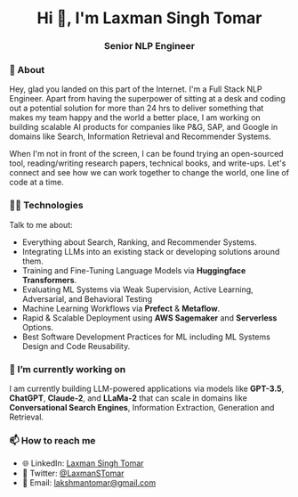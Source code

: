 <h1 align="center">Hi 👋, I'm Laxman Singh Tomar</h1>
<h3 align="center">Senior NLP Engineer</h3>

### 🧐 About 
Hey, glad you landed on this part of the Internet. I'm a Full Stack NLP Engineer. Apart from having the superpower of sitting at a desk and coding out a potential solution for more than 24 hrs to deliver something that makes my team happy and the world a better place, I am working on building scalable AI products for companies like P&G, SAP, and Google in domains like Search, Information Retrieval and Recommender Systems.

When I'm not in front of the screen, I can be found trying an open-sourced tool, reading/writing research papers, technical books, and write-ups. Let's connect and see how we can work together to change the world, one line of code at a time.


### 👨‍🔧 Technologies 
Talk to me about:
- Everything about Search, Ranking, and Recommender Systems.
- Integrating LLMs into an existing stack or developing solutions around them.
- Training and Fine-Tuning Language Models via **Huggingface Transformers**.
- Evaluating ML Systems via Weak Supervision, Active Learning, Adversarial, and Behavioral Testing
- Machine Learning Workflows via **Prefect** & **Metaflow**.
- Rapid & Scalable Deployment using **AWS Sagemaker** and **Serverless** Options.
- Best Software Development Practices for ML including ML Systems Design and Code Reusability.

### 🔭 I’m currently working on
I am currently building LLM-powered applications via models like **GPT-3.5**, **ChatGPT**, **Claude-2**, and **LLaMa-2** that can scale in domains like **Conversational Search Engines**, Information Extraction, Generation and Retrieval.

### 📫 How to reach me
- 🌐 LinkedIn: [Laxman Singh Tomar](https://www.linkedin.com/in/laxman-singh)
- 🦜 Twitter: [@LaxmanSTomar](https://www.twitter.com/LaxmanSTomar)
- 📧 Email: lakshmantomar@gmail.com

<!--
**LaxmanSinghTomar/LaxmanSinghTomar** is a ✨ _special_ ✨ repository because its `README.md` (this file) appears on your GitHub profile.

Here are some ideas to get you started:

- 🔭 I’m currently working on ...
- 🌱 I’m currently learning ...
- 👯 I’m looking to collaborate on ...
- 🤔 I’m looking for help with ...
- 💬 Ask me about ...
- 📫 How to reach me: ...
- 😄 Pronouns: ...
- ⚡ Fun fact: ...
-->
